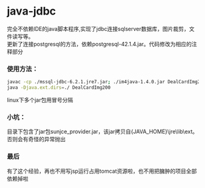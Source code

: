 # java-jdbc

完全不依赖IDE的java脚本程序,实现了jdbc连接sqlserver数据库，图片裁剪，文件读写等。<br>
更新了连接postgresql的方法，依赖postgresql-42.1.4.jar。代码修改为相应的注释部分

### 使用方法：
``` bash
javac -cp ./mssql-jdbc-6.2.1.jre7.jar; ./im4java-1.4.0.jar DealCardImg200.java
java -Djava.ext.dirs=./ DealCardImg200
```

linux下多个jar包用冒号分隔


### 小坑：
目录下包含了jar包sunjce_provider.jar，该jar拷贝自{JAVA_HOME}\jre\lib\ext。否则会有奇怪的异常抛出

### 最后
有了这个经验，再也不用写jsp运行占用tomcat资源啦，也不用把臃肿的项目全部依赖掉啦
